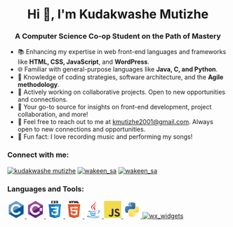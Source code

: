 <h1 align="center">Hi 👋, I'm Kudakwashe Mutizhe</h1>
<h3 align="center">A Computer Science Co-op Student on the Path of Mastery</h3>

- 📚 Enhancing my expertise in web front-end languages and frameworks like **HTML, CSS, JavaScript**, and **WordPress**.
- 🌐 Familiar with general-purpose languages like **Java, C, and Python**.
- 🚀 Knowledge of coding strategies, software architecture, and the **Agile methodology**.
- 💼 Actively working on collaborative projects. Open to new opportunities and connections.
- 🎯 Your go-to source for insights on front-end development, project collaboration, and more!
- 📧 Feel free to reach out to me at [kmutizhe2001@gmail.com](mailto:kmutizhe2001@gmail.com). Always open to new connections and opportunities.
- 🎤 Fun fact: I love recording music and performing my songs!

<h3 align="left">Connect with me:</h3>
<p align="left">
<a href="https://linkedin.com/in/kudakwashe-mutizhe" target="blank"><img align="center" src="https://raw.githubusercontent.com/rahuldkjain/github-profile-readme-generator/master/src/images/icons/Social/linked-in-alt.svg" alt="kudakwashe mutizhe" height="30" width="40" /></a>
<a href="https://instagram.com/wakeen_sa" target="blank"><img align="center" src="https://raw.githubusercontent.com/rahuldkjain/github-profile-readme-generator/master/src/images/icons/Social/instagram.svg" alt="wakeen_sa" height="30" width="40" /></a>
<a href="https://www.youtube.com/c/wakeen_sa" target="blank"><img align="center" src="https://raw.githubusercontent.com/rahuldkjain/github-profile-readme-generator/master/src/images/icons/Social/youtube.svg" alt="wakeen_sa" height="30" width="40" /></a>
</p>

<h3 align="left">Languages and Tools:</h3>
<p align="left"> <a href="https://www.cprogramming.com/" target="_blank" rel="noreferrer"> <img src="https://raw.githubusercontent.com/devicons/devicon/master/icons/c/c-original.svg" alt="c" width="40" height="40"/> </a> <a href="https://www.w3schools.com/cs/" target="_blank" rel="noreferrer"> <img src="https://raw.githubusercontent.com/devicons/devicon/master/icons/csharp/csharp-original.svg" alt="csharp" width="40" height="40"/> </a> <a href="https://www.w3schools.com/css/" target="_blank" rel="noreferrer"> <img src="https://raw.githubusercontent.com/devicons/devicon/master/icons/css3/css3-original-wordmark.svg" alt="css3" width="40" height="40"/> </a> <a href="https://www.w3.org/html/" target="_blank" rel="noreferrer"> <img src="https://raw.githubusercontent.com/devicons/devicon/master/icons/html5/html5-original-wordmark.svg" alt="html5" width="40" height="40"/> </a> <a href="https://www.java.com" target="_blank" rel="noreferrer"> <img src="https://raw.githubusercontent.com/devicons/devicon/master/icons/java/java-original.svg" alt="java" width="40" height="40"/> </a> <a href="https://developer.mozilla.org/en-US/docs/Web/JavaScript" target="_blank" rel="noreferrer"> <img src="https://raw.githubusercontent.com/devicons/devicon/master/icons/javascript/javascript-original.svg" alt="javascript" width="40" height="40"/> </a> <a href="https://www.python.org" target="_blank" rel="noreferrer"> <img src="https://raw.githubusercontent.com/devicons/devicon/master/icons/python/python-original.svg" alt="python" width="40" height="40"/> </a> <a href="https://www.wxwidgets.org/" target="_blank" rel="noreferrer"> <img src="https://upload.wikimedia.org/wikipedia/commons/b/bb/WxWidgets.svg" alt="wx_widgets" width="40" height="40"/> </a> </p>
